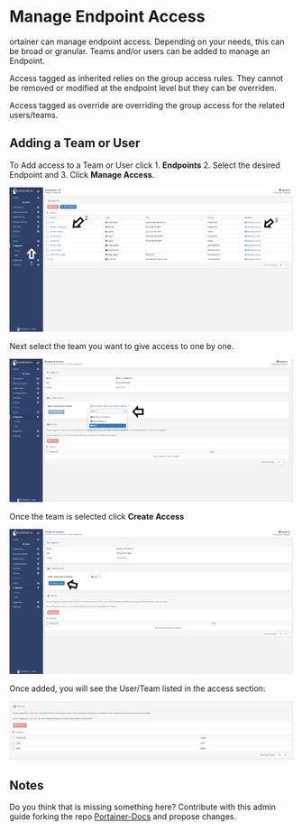 # Manage Endpoint Access

ortainer can manage endpoint  access. Depending on your needs, this can be broad or granular. Teams and/or users can be added to manage an Endpoint.

Access tagged as inherited relies on the group access rules. They cannot be removed or modified at the endpoint level but they can be overriden.

Access tagged as override are overriding the group access for the related users/teams.

## Adding a Team or User

To Add access to a Team or User click 1. <b>Endpoints</b> 2. Select the desired Endpoint and 3. Click <b>Manage 
Access</b>.

![access](assets/access_1.png)

Next select the team you want to give access to one by one.

![access](assets/access_2.png)

Once the team is selected click <b>Create Access</b>

![access](assets/access_3.png)

Once added, you will see the User/Team listed in the access section:

![access](assets/access_4.png)

## Notes

Do you think that is missing something here? Contribute with this admin guide forking the repo [Portainer-Docs](https://github.com/portainer/portainer-docs) and propose changes.